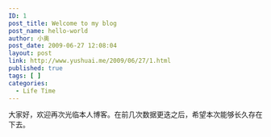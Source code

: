 ```yaml
---
ID: 1
post_title: Welcome to my blog
post_name: hello-world
author: 小奥
post_date: 2009-06-27 12:08:04
layout: post
link: http://www.yushuai.me/2009/06/27/1.html
published: true
tags: [ ]
categories:
  - Life Time
---
```

大家好，欢迎再次光临本人博客。在前几次数据更迭之后，希望本次能够长久存在下去。